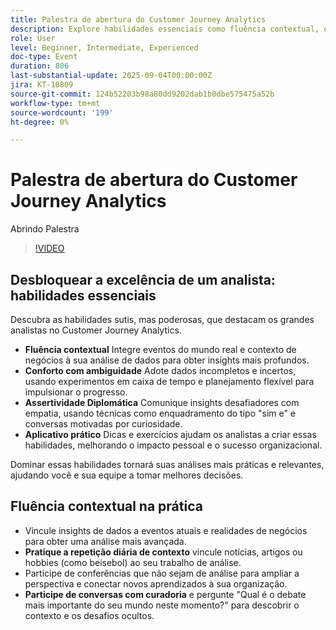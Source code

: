 ```yaml
---
title: Palestra de abertura do Customer Journey Analytics
description: Explore habilidades essenciais como fluência contextual, empatia e narrativa para elevar seu impacto com o Adobe Customer Journey Analytics.
role: User
level: Beginner, Intermediate, Experienced
doc-type: Event
duration: 806
last-substantial-update: 2025-09-04T00:00:00Z
jira: KT-18809
source-git-commit: 124b52203b98a80dd9202dab1b0dbe575475a52b
workflow-type: tm+mt
source-wordcount: '199'
ht-degree: 0%

---
```



# Palestra de abertura do Customer Journey Analytics

Abrindo Palestra

>[!VIDEO](https://video.tv.adobe.com/v/3471108/?learn=on&enablevpops)

## Desbloquear a excelência de um analista: habilidades essenciais

Descubra as habilidades sutis, mas poderosas, que destacam os grandes analistas no Customer Journey Analytics.

* **Fluência contextual** Integre eventos do mundo real e contexto de negócios à sua análise de dados para obter insights mais profundos.
* **Conforto com ambiguidade** Adote dados incompletos e incertos, usando experimentos em caixa de tempo e planejamento flexível para impulsionar o progresso.
* **Assertividade Diplomática** Comunique insights desafiadores com empatia, usando técnicas como enquadramento do tipo &quot;sim e&quot; e conversas motivadas por curiosidade.
* **Aplicativo prático** Dicas e exercícios ajudam os analistas a criar essas habilidades, melhorando o impacto pessoal e o sucesso organizacional.

Dominar essas habilidades tornará suas análises mais práticas e relevantes, ajudando você e sua equipe a tomar melhores decisões.

## Fluência contextual na prática

* Vincule insights de dados a eventos atuais e realidades de negócios para obter uma análise mais avançada.
* **Pratique a repetição diária de contexto** vincule notícias, artigos ou hobbies (como beisebol) ao seu trabalho de análise.
* Participe de conferências que não sejam de análise para ampliar a perspectiva e conectar novos aprendizados à sua organização.
* **Participe de conversas com curadoria** e pergunte &quot;Qual é o debate mais importante do seu mundo neste momento?&quot; para descobrir o contexto e os desafios ocultos.